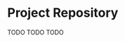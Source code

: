 # Project Repository

[//]: # (TODO)
<web-summary>TODO</web-summary>
<card-summary>TODO</card-summary>
<link-summary>TODO</link-summary>